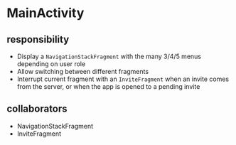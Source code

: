 # MainActivity
## responsibility
- Display a `NavigationStackFragment` with the many 3/4/5 menus depending on user role
- Allow switching between different fragments
- Interrupt current fragment with an `InviteFragment` when an invite comes from the server, or when the app is opened to a pending invite
## collaborators
- NavigationStackFragment
- InviteFragment